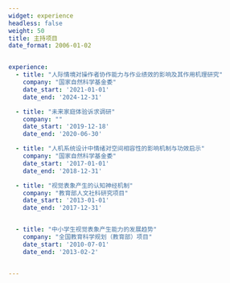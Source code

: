 ```yaml
---
widget: experience
headless: false
weight: 50
title: 主持项目
date_format: 2006-01-02


experience:
  - title: "人际情境对操作者协作能力与作业绩效的影响及其作用机理研究"
    company: "国家自然科学基金委"
    date_start: '2021-01-01'
    date_end: '2024-12-31'

  - title: "未来家庭体验诉求调研"
    company: ""
    date_start: '2019-12-18'
    date_end: '2020-06-30'

  - title: "人机系统设计中情绪对空间相容性的影响机制与功效启示"
    company: "国家自然科学基金委"
    date_start: '2017-01-01'
    date_end: '2018-12-31'

  - title: "视觉表象产生的认知神经机制"
    company: "教育部人文社科研究项目"
    date_start: '2013-01-01'
    date_end: '2017-12-31'


  - title: "中小学生视觉表象产生能力的发展趋势"
    company: "全国教育科学规划（教育部）项目"
    date_start: '2010-07-01'
    date_end: '2013-02-2'


---
```



